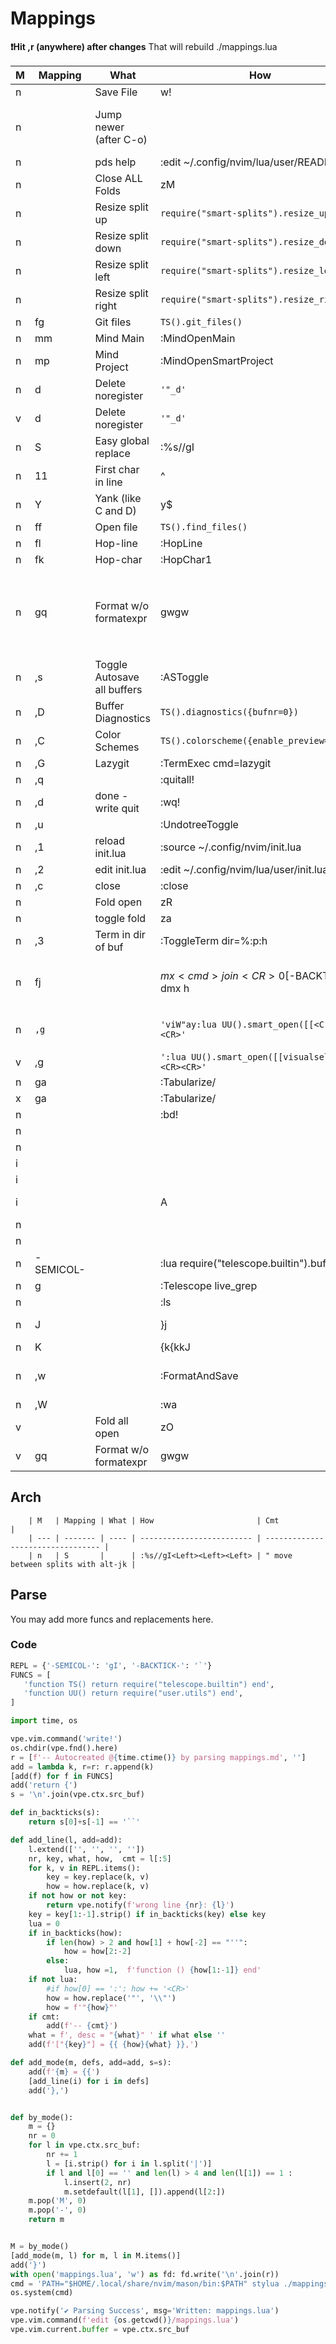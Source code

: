# Mappings

**❗Hit ,r (anywhere) after changes**
That will rebuild ./mappings.lua

| M   | Mapping        | What                        | How                                              | Cmt                                                                                                                                   |
| --- | -------------- | --------------------------- | ------------------------------------------------ | ------------------------------------------------------------------------------------------------------------------------------------- |
| n   | <C-s>          | Save File                   | w!                                               |
| n   | <M-o>          | Jump newer (after C-o)      | <C-i>                                            | " C-o jump older -> alt-o is jump newer (since C-i is tab which we need elsewhere)                                                    |
| n   | <M-H>          | pds help                    | :edit ~/.config/nvim/lua/user/README.md<CR>      |
| n   | <S-Tab>        | Close ALL Folds             | zM                                               |
| n   | <Up>           | Resize split up             | `require("smart-splits").resize_up(2)`           |
| n   | <Down>         | Resize split down           | `require("smart-splits").resize_down(2)`         |
| n   | <Left>         | Resize split left           | `require("smart-splits").resize_left(2)`         |
| n   | <Right>        | Resize split right          | `require("smart-splits").resize_right(2)`        |
| n   | <leader>fg     | Git files                   | `TS().git_files()`                               |
| n   | <leader>mm     | Mind Main                   | :MindOpenMain<CR>                                |
| n   | <leader>mp     | Mind Project                | :MindOpenSmartProject<CR>                        |
| n   | <leader>d      | Delete noregister           | `'"_d'`                                          |
| v   | <leader>d      | Delete noregister           | `'"_d'`                                          |
| n   | S              | Easy global replace         | :%s//gI<Left><Left><Left>                        |
| n   | 11             | First char in line          | ^                                                |
| n   | Y              | Yank (like C and D)         | y$                                               |
| n   | ff             | Open file                   | `TS().find_files()`                              |
| n   | fl             | Hop-line                    | :HopLine                                         |
| n   | fk             | Hop-char                    | :HopChar1                                        |
| n   | gq             | Format w/o formatexpr       | gwgw                                             | null-ls messes with formatexpr for some reason, which messes up `gq` (https://github.com/jose-elias-alvarez/null-ls.nvim/issues/1131) |
| n   | ,s             | Toggle Autosave all buffers | :ASToggle<CR>                                    |
| n   | ,D             | Buffer Diagnostics          | `TS().diagnostics({bufnr=0})`                    |
| n   | ,C             | Color Schemes               | `TS().colorscheme({enable_preview=true})`        |
| n   | ,G             | Lazygit                     | :TermExec cmd=lazygit<CR>                        |
| n   | ,q             |                             | :quitall!<CR>                                    |
| n   | ,d             | done - write quit           | :wq!<CR>                                         |
| n   | ,u             |                             | :UndotreeToggle<CR>                              |                                                                                                                                       |
| n   | ,1             | reload init.lua             | :source ~/.config/nvim/init.lua<CR>              |                                                                                                                                       |
| n   | ,2             | edit init.lua               | :edit ~/.config/nvim/lua/user/init.lua<CR>       |                                                                                                                                       |
| n   | ,c             | close                       | :close<CR>                                       | close just a split or a tab                                                                                                           |
| n   | <C-i>          | Fold open                   | zR                                               | " folds                                                                                                                               |
| n   | <Enter>        | toggle fold                 | za                                               | " toggle                                                                                                                              |
| n   | ,3             | Term in dir of buf          | :ToggleTerm dir=%:p:h<CR>                        |
| n   | fj             |                             | $mx<cmd>join<CR>0$[-BACKTICK-dmx h               | "" Line join better, position cursor at join point : " (J is 5 lines jumps)                                                           |
| n   | `,g`           |                             | `'viW"ay:lua UU().smart_open([[<C-R>a]])<CR>'`   | Universal python scriptable file or browser opener over word:                                                                         |
| v   | ,g             |                             | `':lua UU().smart_open([[visualsel]])<CR><CR>'`  |
| n   | ga             |                             | :Tabularize/                                     |
| x   | ga             |                             | :Tabularize/                                     |
| n   | <M-w>          |                             | :bd!<CR>                                         | " close window                                                                                                                        |
| n   | <M-j>          |                             | <C-W><C-h>                                       |
| n   | <M-k>          |                             | <C-W><C-l>                                       |
| i   | <M-j>          |                             | <ESC><C-W><C-W>                                  |
| i   | <M-k>          |                             | <ESC><C-W><C-W>                                  |
| i   | <C-E>          |                             | <C-O>A                                           | " Jump to end of line in insert mode                                                                                                  |
| n   | <C-L>          |                             | <C-W><C-J>                                       |
| n   | <C-H>          |                             | <C-W><C-K>                                       |
| n   | -SEMICOL-      |                             | :lua require("telescope.builtin").buffers() <CR> |
| n   | <Leader>g      |                             | :Telescope live_grep<cr>                         |
| n   | <space><enter> |                             | :ls<cr>                                          | :b#<cr> " previous buffer                                                                                                             |
| n   | J              |                             | }j                                               | " Move paragraph wise. s is hover.                                                                                                    |
| n   | K              |                             | {k{kkJ                                           |
| n   | ,w             |                             | :FormatAndSave<CR>                               | "colorscheme pinkmare"colorscheme kanagawa                                                                                            |
| n   | ,W             |                             | :wa<CR>                                          | "save all buffers                                                                                                                     |
| v   | <CR>           | Fold all open               | zO                                               |
| v   | gq             | Format w/o formatexpr       | gwgw                                             |

## Arch

```
    | M   | Mapping | What | How                       | Cmt                               |
    | --- | ------- | ---- | ------------------------- | --------------------------------- |
    | n   | S       |      | :%s//gI<Left><Left><Left> | " move between splits with alt-jk |
```

## Parse

You may add more funcs and replacements here.

### Code

```python :clear @parser :silent
REPL = {'-SEMICOL-': 'gI', '-BACKTICK-': '`'}
FUNCS = [
   'function TS() return require("telescope.builtin") end',
   'function UU() return require("user.utils") end',
]

import time, os

vpe.vim.command('write!')
os.chdir(vpe.fnd().here)
r = [f'-- Autocreated @{time.ctime()} by parsing mappings.md', '']
add = lambda k, r=r: r.append(k)
[add(f) for f in FUNCS]
add('return {')
s = '\n'.join(vpe.ctx.src_buf)

def in_backticks(s):
    return s[0]+s[-1] == '``'

def add_line(l, add=add):
    l.extend(['', '', '', ''])
    nr, key, what, how,  cmt = l[:5]
    for k, v in REPL.items():
        key = key.replace(k, v)
        how = how.replace(k, v)
    if not how or not key:
        return vpe.notify(f'wrong line {nr}: {l}')
    key = key[1:-1].strip() if in_backticks(key) else key
    lua = 0
    if in_backticks(how):
        if len(how) > 2 and how[1] + how[-2] == "''":
            how = how[2:-2]
        else:
            lua, how =1,  f'function () {how[1:-1]} end'
    if not lua:
        #if how[0] == ':': how += '<CR>'
        how = how.replace('"', '\\"')
        how = f'"{how}"'
    if cmt:
        add(f'-- {cmt}')
    what = f', desc = "{what}" ' if what else ''
    add(f'["{key}"] = {{ {how}{what} }},')

def add_mode(m, defs, add=add, s=s):
    add(f'{m} = {{')
    [add_line(i) for i in defs]
    add('},')


def by_mode():
    m = {}
    nr = 0
    for l in vpe.ctx.src_buf:
        nr += 1
        l = [i.strip() for i in l.split('|')]
        if l and l[0] == '' and len(l) > 4 and len(l[1]) == 1 :
            l.insert(2, nr)
            m.setdefault(l[1], []).append(l[2:])
    m.pop('M', 0)
    m.pop('-', 0)
    return m


M = by_mode()
[add_mode(m, l) for m, l in M.items()]
add('}')
with open('mappings.lua', 'w') as fd: fd.write('\n'.join(r))
cmd = 'PATH="$HOME/.local/share/nvim/mason/bin:$PATH" stylua ./mappings.lua'
os.system(cmd)

vpe.notify('✔️ Parsing Success', msg='Written: mappings.lua')
vpe.vim.command(f'edit {os.getcwd()}/mappings.lua')
vpe.vim.current.buffer = vpe.ctx.src_buf

```

<!--
:vpe /gg/@parser/ # :vpe_on_any  only found at max 3  lines from end!
vi: fdl=1 fen
-->
